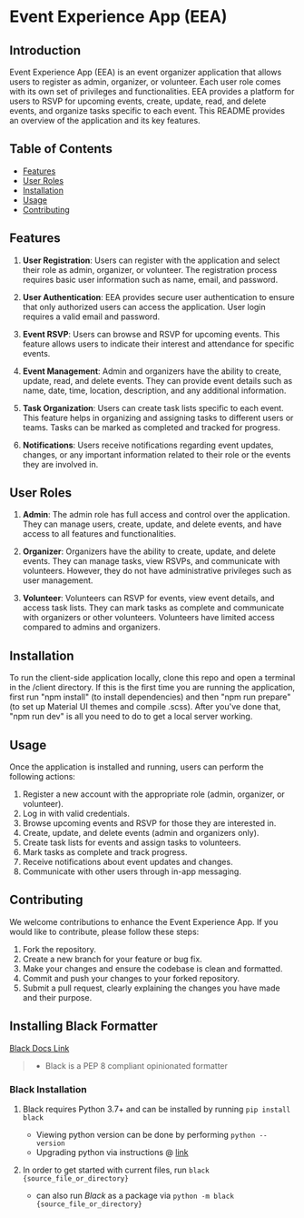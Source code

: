 # Event Experience App (EEA)

## Introduction
Event Experience App (EEA) is an event organizer application that allows users to register as admin, organizer, or volunteer. Each user role comes with its own set of privileges and functionalities. EEA provides a platform for users to RSVP for upcoming events, create, update, read, and delete events, and organize tasks specific to each event. This README provides an overview of the application and its key features.

## Table of Contents
- [Features](#features)
- [User Roles](#user-roles)
- [Installation](#installation)
- [Usage](#usage)
- [Contributing](#contributing)


## Features
1. **User Registration**: Users can register with the application and select their role as admin, organizer, or volunteer. The registration process requires basic user information such as name, email, and password.

2. **User Authentication**: EEA provides secure user authentication to ensure that only authorized users can access the application. User login requires a valid email and password.

3. **Event RSVP**: Users can browse and RSVP for upcoming events. This feature allows users to indicate their interest and attendance for specific events.

4. **Event Management**: Admin and organizers have the ability to create, update, read, and delete events. They can provide event details such as name, date, time, location, description, and any additional information.

5. **Task Organization**: Users can create task lists specific to each event. This feature helps in organizing and assigning tasks to different users or teams. Tasks can be marked as completed and tracked for progress.

6. **Notifications**: Users receive notifications regarding event updates, changes, or any important information related to their role or the events they are involved in.

## User Roles
1. **Admin**: The admin role has full access and control over the application. They can manage users, create, update, and delete events, and have access to all features and functionalities.

2. **Organizer**: Organizers have the ability to create, update, and delete events. They can manage tasks, view RSVPs, and communicate with volunteers. However, they do not have administrative privileges such as user management.

3. **Volunteer**: Volunteers can RSVP for events, view event details, and access task lists. They can mark tasks as complete and communicate with organizers or other volunteers. Volunteers have limited access compared to admins and organizers.

## Installation
To run the client-side application locally, clone this repo and open a terminal in the /client directory. If this is the first time you are running the application, first run "npm install" (to install dependencies) and then "npm run prepare" (to set up Material UI themes and compile .scss). After you've done that, "npm run dev" is all you need to do to get a local server working.

## Usage
Once the application is installed and running, users can perform the following actions:

1. Register a new account with the appropriate role (admin, organizer, or volunteer).
2. Log in with valid credentials.
3. Browse upcoming events and RSVP for those they are interested in.
4. Create, update, and delete events (admin and organizers only).
5. Create task lists for events and assign tasks to volunteers.
6. Mark tasks as complete and track progress.
7. Receive notifications about event updates and changes.
8. Communicate with other users through in-app messaging.

## Contributing
We welcome contributions to enhance the Event Experience App. If you would like to contribute, please follow these steps:

1. Fork the repository.
2. Create a new branch for your feature or bug fix.
3. Make your changes and ensure the codebase is clean and formatted.
4. Commit and push your changes to your forked repository.
5. Submit a pull request, clearly explaining the changes you have made and their purpose.

## Installing Black Formatter
[Black Docs Link](https://black.readthedocs.io/en/stable/)

> - Black is a PEP 8 compliant opinionated formatter

### Black Installation
1. Black requires Python 3.7+ and can be installed by running `pip install black`
    - Viewing python version can be done by performing `python --version`
    - Upgrading python via instructions @ [link](https://blog.enterprisedna.co/how-to-update-python/)

2. In order to get started with current files, run `black {source_file_or_directory}`
    - can also run *Black* as a package via `python -m black {source_file_or_directory}`
